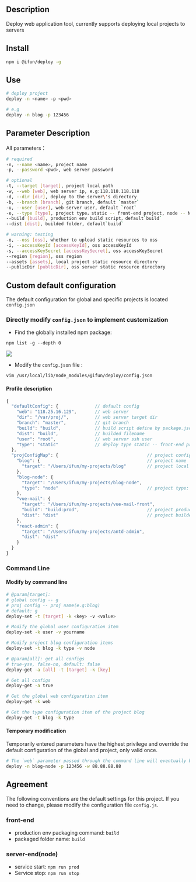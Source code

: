 ## Description

Deploy web application tool, currently supports deploying local projects to servers

## Install

```sh
npm i @ifun/deploy -g
```

## Use

```sh
# deploy project
deploy -n <name> -p <pwd> 

# e.g
deploy -n blog -p 123456
```

## Parameter Description

All parameters： 

```sh
# required
-n, --name <name>, project name
-p, --password <pwd>, web server password

# optional
-t, --target [target], project local path
-w, --web [web], web server ip, e.g:118.118.118.118
-d, --dir [dir], deploy to the server\'s directory
-b, --branch [branch], git branch, default `master`
-u, --user [user], web server user, default `root`
-e, --type [type], project type，static -- front-end project, node -- Node project，   default`static`
--build [build], production env build script，default`build`
--dist [dist], builded folder, default`build`

# warning: testing
-o, --oss [oss], whether to upload static resources to oss
-i, --accessKeyId [accessKeyId], oss accessKeyId
-s, --accessKeySecret [accessKeySecret], oss accessKeySecret
--region [region], oss region
--assets [assets], local project static resource directory
--publicDir [publicDir], oss server static resource directory
```

## Custom default configuration

The default configuration for global and specific projects is located
 `config.json`

### Directly modify `config.json` to implement customization

- Find the globally installed npm package:

```
npm list -g --depth 0
```

![](https://rulifun.oss-cn-hangzhou.aliyuncs.com/static/image/WX20181011-135003%402x.png)

- Modify the `config.json` file :

```
vim /usr/local/lib/node_modules/@ifun/deploy/config.json
```

#### Profile description

```js
{
  "defaultConfig": {              // default config
    "web": "118.25.16.129",       // web server
    "dir": "/var/proj/",          // web server target dir
    "branch": "master",           // git branch
    "build": "build",             // build script define by package.json 
    "dist": "build",              // builded filename
    "user": "root",               // web server ssh user
    "type": "static"              // deploy type static -- front-end project, node -- Node project，
  },
  "projConfigMap": {                                  // project config
    "blog": {                                         // project name
      "target": "/Users/ifun/my-projects/blog"        // project local path
    },
    "blog-node": {
      "target": "/Users/ifun/my-projects/blog-node",
      "type": "node"                                  // project type: node
    },
    "vue-mail": {
      "target": "/Users/ifun/my-projects/vue-mail-front",
      "build": "build:prod",                          // project production env build script
      "dist": "dist"                                  // project builded folder
    },
    "react-admin": {
      "target": "/Users/ifun/my-projects/antd-admin",
      "dist": "dist"
    }
  }
}
```

### Command Line

#### Modify by command line

```sh
# @param[target]: 
# global config -- g
# proj config -- proj name(e.g:blog)
# default: g
deploy-set -t [target] -k <key> -v <value>

# Modify the global user configuration item
deploy-set -k user -v yourname

# Modify project blog configuration items
deploy-set -t blog -k type -v node

# @param[all]: get all configs 
# true-yse, false-no, default: false
deploy-get -a [all] -t [target] -k [key]

# Get all configs
deploy-get -a true

# Get the global web configuration item
deploy-get -k web

# Get the type configuration item of the project blog
deploy-get -t blog -k type

```

#### Temporary modification

Temporarily entered parameters have the highest privilege and override the default configuration of the global and project, only valid once.

```sh
# The `web` parameter passed through the command line will eventually be used.
deploy -n blog-node -p 123456 -w 88.88.88.88 
```

## Agreement

The following conventions are the default settings for this project. If you need to change, please modify the configuration file `config.js`.

### front-end
- production env packaging command: `build`
- packaged folder name: `build`

### server-end(node)
- service start: `npm run prod`  
- Service stop: `npm run stop`
